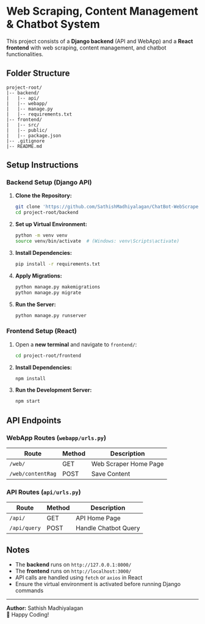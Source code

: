 # Web Scraping, Content Management & Chatbot System

This project consists of a **Django backend** (API and WebApp) and a **React frontend** with web scraping, content management, and chatbot functionalities.

## Folder Structure
```
project-root/
|-- backend/
|   |-- api/
|   |-- webapp/
|   |-- manage.py
|   |-- requirements.txt
|-- frontend/
|   |-- src/
|   |-- public/
|   |-- package.json
|-- .gitignore
|-- README.md
```

## Setup Instructions

### Backend Setup (Django API)
1. **Clone the Repository:**
   ```sh
   git clone 'https://github.com/SathishMadhiyalagan/ChatBot-WebScraper.git'
   cd project-root/backend
   ```
2. **Set up Virtual Environment:**
   ```sh
   python -m venv venv
   source venv/bin/activate  # (Windows: venv\Scripts\activate)
   ```
3. **Install Dependencies:**
   ```sh
   pip install -r requirements.txt
   ```
4. **Apply Migrations:**
   ```sh
   python manage.py makemigrations
   python manage.py migrate
   ```
5. **Run the Server:**
   ```sh
   python manage.py runserver
   ```

### Frontend Setup (React)
1. Open a **new terminal** and navigate to `frontend/`:
   ```sh
   cd project-root/frontend
   ```
2. **Install Dependencies:**
   ```sh
   npm install
   ```
3. **Run the Development Server:**
   ```sh
   npm start
   ```

## API Endpoints

### WebApp Routes (`webapp/urls.py`)
| Route                | Method | Description                 |
|----------------------|--------|-----------------------------|
| `/web/`             | GET    | Web Scraper Home Page      |
| `/web/contentRag`   | POST   | Save Content               |

### API Routes (`api/urls.py`)
| Route              | Method | Description             |
|--------------------|--------|-------------------------|
| `/api/`           | GET    | API Home Page          |
| `/api/query`      | POST   | Handle Chatbot Query   |


## Notes
- The **backend** runs on `http://127.0.0.1:8000/`
- The **frontend** runs on `http://localhost:3000/`
- API calls are handled using `fetch` or `axios` in React
- Ensure the virtual environment is activated before running Django commands

---
**Author:** Sathish Madhiyalagan  
🚀 Happy Coding!

